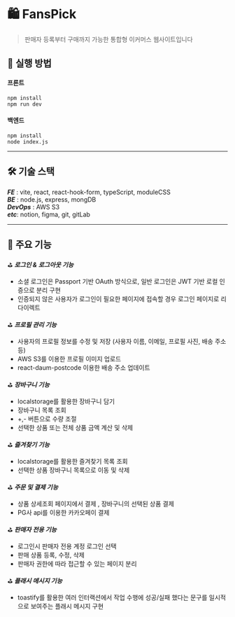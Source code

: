 # 🛍️ FansPick
>판매자 등록부터 구매까지 가능한 통합형 이커머스 웹사이트입니다<br />


## 📌 실행 방법

#### 프론트

    npm install
    npm run dev

#### 백엔드
    npm install
    node index.js

---

##  🛠️ 기술 스택

___FE___ : vite, react, react-hook-form, typeScript, moduleCSS <br />
___BE___ : node.js, express, mongDB <br />
___DevOps___ : AWS S3 <br />
___etc___: notion, figma, git, gitLab

---

## 📄 주요 기능 

⛳️ ___로그인 & 로그아웃 기능___

 - 소셜 로그인은 Passport 기반 OAuth 방식으로, 일반 로그인은 JWT 기반 로컬 인증으로 분리 구현
 - 인증되지 않은 사용자가 로그인이 필요한 페이지에 접속할 경우 로그인 페이지로 리다이렉트

⛳️ ___프로필 관리 기능___

  - 사용자의 프로필 정보를 수정 및 저장 (사용자 이름, 이메일, 프로필 사진, 배송 주소 등)
  - AWS S3를 이용한 프로필 이미지 업로드
  - react-daum-postcode 이용한 배송 주소 업데이트

⛳️ ___장바구니 기능___

  - localstorage를 활용한 장바구니 담기
  - 장바구니 목록 조회
  - +,- 버튼으로 수량 조절
  - 선택한 상품 또는 전체 상품 금액 계산 및 삭제

⛳️ ___즐겨찾기 기능___

- localstorage를 활용한 즐겨찾기 목록 조회
- 선택한 상품 장바구니 목록으로 이동 및 삭제

⛳️ ___주문 및 결제 기능___

- 상품 상세조회 페이지에서 결제 , 장바구니의 선택된 상품 결제
- PG사 api를 이용한 카카오페이 결제

⛳️ ___판매자 전용 기능___

- 로그인시 판매자 전용 계정 로그인 선택
- 판매 상품 등록, 수정, 삭제
- 판매자 권한에 따라 접근할 수 있는 페이지 분리 

⛳️ ___플래시 메시지 기능___

- toastify를 활용한 여러 인터랙션에서 작업 수행에 성공/실패 했다는 문구를 일시적으로 보여주는 플래시 메시지 구현
